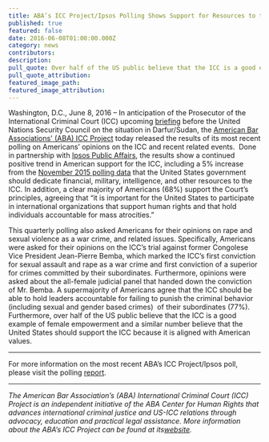 ```yaml
---
title: ABA’s ICC Project/Ipsos Polling Shows Support for Resources to the ICC
published: true
featured: false
date: 2016-06-08T01:00:00.000Z
category: news
contributors:
description:
pull_quote: Over half of the US public believe that the ICC is a good example of female empowerment and a similar number believe that the United States should support the ICC because it is aligned with American values.
pull_quote_attribution:
featured_image_path:
featured_image_attribution:
---
```



Washington, D.C., June 8, 2016 – In anticipation of the Prosecutor of the International Criminal Court (ICC) upcoming [briefing](http://www.un.org/sg/spokesperson/weekahead/) before the United Nations Security Council on the situation in Darfur/Sudan, the [American Bar Associations' (ABA) ICC Project](http://www.aba-icc.org/) today released the results of its most recent polling on Americans’ opinions on the ICC and recent related events.&nbsp; Done in partnership with [Ipsos Public Affairs](http://www.ipsos-na.com/research/public-affairs/), the results show a continued positive trend in American support for the ICC, including a 5% increase from the [November 2015 polling data](https://www.international-criminal-justice-today.org/polling-data/2015/11/25/november-2015-ipsos-polling-data/) that the United States government should dedicate financial, military, intelligence, and other resources to the ICC. In addition, a clear majority of Americans (68%) support the Court’s principles, agreeing that “it is important for the United States to participate in international organizations that support human rights and that hold individuals accountable for mass atrocities.”

This quarterly polling also asked Americans for their opinions on rape and sexual violence as a war crime, and related issues. Specifically, Americans were asked for their opinions on the ICC’s trial against former Congolese Vice President Jean-Pierre Bemba, which marked the ICC’s first conviction for sexual assault and rape as a war crime and first conviction of a superior for crimes committed by their subordinates. Furthermore, opinions were asked about the all-female judicial panel that handed down the conviction of Mr. Bemba. A supermajority of Americans agree that the ICC should be able to hold leaders accountable for failing to punish the criminal behavior (including sexual and gender based crimes) &nbsp;of their subordinates (77%). Furthermore, over half of the US public believe that the ICC is a good example of female empowerment and a similar number believe that the United States should support the ICC because it is aligned with American values.

<div align="center"><hr align="center" size="2" width="100%" /></div>

For more information on the most recent ABA’s ICC Project/Ipsos poll, please visit the polling [report](https://www.international-criminal-justice-today.org/polling-data/2016/04/01/april-2016-ipsos-polling-results/).

<div align="center"><hr align="center" size="2" width="100%" /></div>

*The American Bar Association’s (ABA) International Criminal Court (ICC) Project is an independent initiative of the ABA Center for Human Rights that advances international criminal justice and US-ICC relations through advocacy, education and practical legal assistance. More information about the ABA’s ICC Project can be found at its*[*website*](http://www.aba-icc.org/)*.*